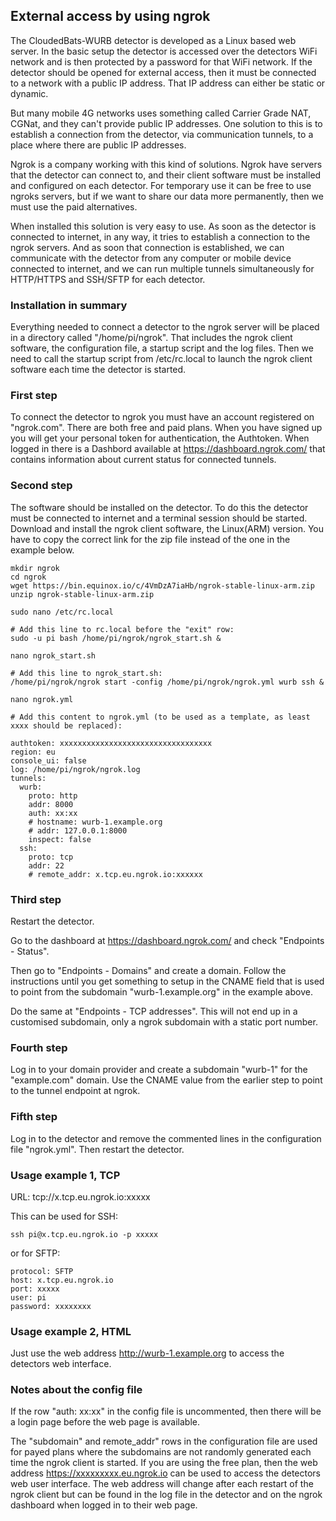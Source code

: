 ## External access by using ngrok

The CloudedBats-WURB detector is developed as a Linux based web server. In the basic setup the detector is accessed over the detectors WiFi network and is then protected by a password for that WiFi network. If the detector should be opened for external access, then it must be connected to a network with a public IP address. That IP address can either be static or dynamic.

But many mobile 4G networks uses something called Carrier Grade NAT, CGNat, and they can't provide public IP addresses. One solution to this is to establish a connection from the detector, via communication tunnels, to a place where there are public IP addresses.

Ngrok is a company working with this kind of solutions. Ngrok have servers that the detector can connect to, and their client software must be installed and configured on each detector. For temporary use it can be free to use ngroks servers, but if we want to share our data more permanently, then we must use the paid alternatives.

When installed this solution is very easy to use. As soon as the detector is connected to internet, in any way, it tries to establish a connection to the ngrok servers. And as soon that connection is established, we can communicate with the detector from any computer or mobile device connected to internet, and we can run multiple tunnels simultaneously for HTTP/HTTPS and SSH/SFTP for each detector.

### Installation in summary 
Everything needed to connect a detector to the ngrok server will be placed in a directory called "/home/pi/ngrok". That includes the ngrok client software, the configuration file, a startup script and the log files. Then we need to call the startup script from /etc/rc.local to launch the ngrok client software each time the detector is started.

### First step
To connect the detector to ngrok you must have an account registered on "ngrok.com". There are both free and paid plans. When you have signed up you will get your personal token for authentication, the Authtoken. When logged in there is a Dashbord available at https://dashboard.ngrok.com/ that contains information about current status for connected tunnels.

### Second step
The software should be installed on the detector. To do this the detector must be connected to internet and a terminal session should be started. Download and install the ngrok client software, the Linux(ARM) version. You have to copy the correct link for the zip file instead of the one in the example below. 

    mkdir ngrok
    cd ngrok
    wget https://bin.equinox.io/c/4VmDzA7iaHb/ngrok-stable-linux-arm.zip
    unzip ngrok-stable-linux-arm.zip

    sudo nano /etc/rc.local

    # Add this line to rc.local before the "exit" row:
    sudo -u pi bash /home/pi/ngrok/ngrok_start.sh &

    nano ngrok_start.sh

    # Add this line to ngrok_start.sh:
    /home/pi/ngrok/ngrok start -config /home/pi/ngrok/ngrok.yml wurb ssh &

    nano ngrok.yml

    # Add this content to ngrok.yml (to be used as a template, as least xxxx should be replaced):
    
    authtoken: xxxxxxxxxxxxxxxxxxxxxxxxxxxxxxxxxx
    region: eu
    console_ui: false
    log: /home/pi/ngrok/ngrok.log
    tunnels:
      wurb:
        proto: http
        addr: 8000
        auth: xx:xx
        # hostname: wurb-1.example.org
        # addr: 127.0.0.1:8000
        inspect: false
      ssh:
        proto: tcp
        addr: 22
        # remote_addr: x.tcp.eu.ngrok.io:xxxxxx


### Third step

Restart the detector.

Go to the dashboard at https://dashboard.ngrok.com/ and check "Endpoints - Status". 

Then go to "Endpoints - Domains" and create a domain. Follow the instructions until you get something to setup in the CNAME field that is used to point from the subdomain "wurb-1.example.org" in the example above.

Do the same at "Endpoints - TCP addresses". This will not end up in a customised subdomain, only a ngrok subdomain with a static port number.

### Fourth step

Log in to your domain provider and create a subdomain "wurb-1" for the "example.com" domain. Use the CNAME value from the earlier step to point to the tunnel endpoint at ngrok.

### Fifth step

Log in to the detector and remove the commented lines in the configuration file "ngrok.yml". Then restart the detector.

### Usage example 1, TCP

URL: tcp://x.tcp.eu.ngrok.io:xxxxx

This can be used for SSH:

    ssh pi@x.tcp.eu.ngrok.io -p xxxxx

or for SFTP:

    protocol: SFTP
    host: x.tcp.eu.ngrok.io
    port: xxxxx
    user: pi
    password: xxxxxxxx

### Usage example 2, HTML

Just use the web address http://wurb-1.example.org to access the detectors web interface. 

### Notes about the config file

If the row "auth: xx:xx" in the config file is uncommented, then there will be a login page before the web page is available. 

The "subdomain" and remote_addr" rows in the configuration file are used for payed plans where the subdomains are not randomly generated each time the ngrok client is started. 
If you are using the free plan, then the web address https://xxxxxxxxx.eu.ngrok.io can be used to access the detectors web user interface. The web address will change after each restart of the ngrok client but can be found in the log file in the detector and on the ngrok dashboard when logged in to their web page.
